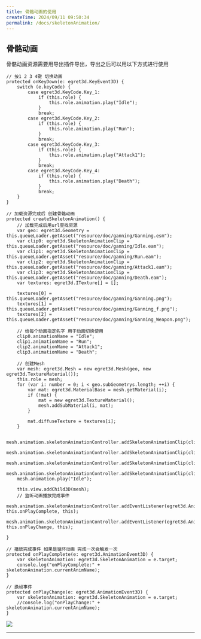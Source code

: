 ```yaml
---
title: 骨骼动画的使用
createTime: 2024/09/11 09:50:34
permalink: /docs/skeletonAnimation/
---
```

骨骼动画
----------

骨骼动画资源需要用导出插件导出，导出之后可以用以下方式进行使用
 	
    // 按1 2 3 4键 切换动画
    protected onKeyDown(e: egret3d.KeyEvent3D) {
        switch (e.keyCode) {
            case egret3d.KeyCode.Key_1:
                if (this.role) {
                    this.role.animation.play("Idle");
                }
                break;
            case egret3d.KeyCode.Key_2:
                if (this.role) {
                    this.role.animation.play("Run");
                }
                break;
            case egret3d.KeyCode.Key_3:
                if (this.role) {
                    this.role.animation.play("Attack1");
                }
                break;
            case egret3d.KeyCode.Key_4:
                if (this.role) {
                    this.role.animation.play("Death");
                }
                break;
        }
    }

    // 加载资源完成后 创建骨骼动画
    protected createSkeletonAnimation() {
        // 加载完成后用url查找资源 
        var geo: egret3d.Geometry = this.queueLoader.getAsset("resource/doc/ganning/Ganning.esm");
        var clip0: egret3d.SkeletonAnimationClip = this.queueLoader.getAsset("resource/doc/ganning/Idle.eam");
        var clip1: egret3d.SkeletonAnimationClip = this.queueLoader.getAsset("resource/doc/ganning/Run.eam");
        var clip2: egret3d.SkeletonAnimationClip = this.queueLoader.getAsset("resource/doc/ganning/Attack1.eam");
        var clip3: egret3d.SkeletonAnimationClip = this.queueLoader.getAsset("resource/doc/ganning/Death.eam");
        var textures: egret3d.ITexture[] = [];

        textures[0] = this.queueLoader.getAsset("resource/doc/ganning/Ganning.png");
        textures[1] = this.queueLoader.getAsset("resource/doc/ganning/Ganning_f.png");
        textures[2] = this.queueLoader.getAsset("resource/doc/ganning/Ganning_Weapon.png");

        // 给每个动画指定名字 用于动画切换使用
        clip0.animationName = "Idle";
        clip1.animationName = "Run";
        clip2.animationName = "Attack1";
        clip3.animationName = "Death";

        // 创建Mesh
        var mesh: egret3d.Mesh = new egret3d.Mesh(geo, new egret3d.TextureMaterial());
        this.role = mesh;
        for (var i: number = 0; i < geo.subGeometrys.length; ++i) {
            var mat: egret3d.MaterialBase = mesh.getMaterial(i);
            if (!mat) {
                mat = new egret3d.TextureMaterial();
                mesh.addSubMaterial(i, mat);
            }

            mat.diffuseTexture = textures[i];
        }

        mesh.animation.skeletonAnimationController.addSkeletonAnimationClip(clip0);
        mesh.animation.skeletonAnimationController.addSkeletonAnimationClip(clip1);
        mesh.animation.skeletonAnimationController.addSkeletonAnimationClip(clip2);
        mesh.animation.skeletonAnimationController.addSkeletonAnimationClip(clip3);
        mesh.animation.play("Idle");

        this.view.addChild3D(mesh);
        // 监听动画播放完成事件 
        mesh.animation.skeletonAnimationController.addEventListener(egret3d.AnimationEvent3D.EVENT_PLAY_COMPLETE, this.onPlayComplete, this);
        mesh.animation.skeletonAnimationController.addEventListener(egret3d.AnimationEvent3D.EVENT_FRAME_CHANGE, this.onPlayChange, this);

    }

    // 播放完成事件 如果是循环动画 完成一次会触发一次
    protected onPlayComplete(e: egret3d.AnimationEvent3D) {
        var skeletonAnimation: egret3d.SkeletonAnimation = e.target;
        console.log("onPlayComplete:" + skeletonAnimation.currentAnimName);
    }

    // 换帧事件
    protected onPlayChange(e: egret3d.AnimationEvent3D) {
        var skeletonAnimation: egret3d.SkeletonAnimation = e.target;
        //console.log("onPlayChange:" + skeletonAnimation.currentAnimName);
    }

![](Img_0.gif)

----------
